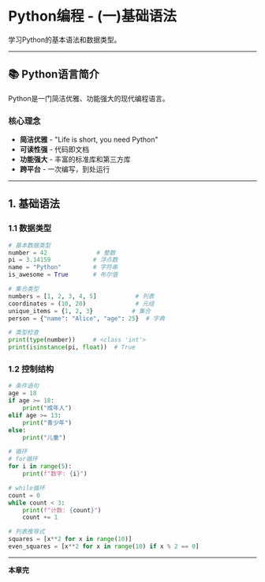 # Python编程 - (一)基础语法

学习Python的基本语法和数据类型。

---

## 📚 Python语言简介

Python是一门简洁优雅、功能强大的现代编程语言。

### 核心理念
- **简洁优雅** - "Life is short, you need Python"
- **可读性强** - 代码即文档
- **功能强大** - 丰富的标准库和第三方库
- **跨平台** - 一次编写，到处运行

---

## 1. 基础语法

### 1.1 数据类型

```python
# 基本数据类型
number = 42              # 整数
pi = 3.14159            # 浮点数
name = "Python"         # 字符串
is_awesome = True       # 布尔值

# 集合类型
numbers = [1, 2, 3, 4, 5]           # 列表
coordinates = (10, 20)              # 元组
unique_items = {1, 2, 3}           # 集合
person = {"name": "Alice", "age": 25}  # 字典

# 类型检查
print(type(number))     # <class 'int'>
print(isinstance(pi, float))  # True
```

### 1.2 控制结构

```python
# 条件语句
age = 18
if age >= 18:
    print("成年人")
elif age >= 13:
    print("青少年")
else:
    print("儿童")

# 循环
# for循环
for i in range(5):
    print(f"数字: {i}")

# while循环
count = 0
while count < 3:
    print(f"计数: {count}")
    count += 1

# 列表推导式
squares = [x**2 for x in range(10)]
even_squares = [x**2 for x in range(10) if x % 2 == 0]
```

---

**本章完**
